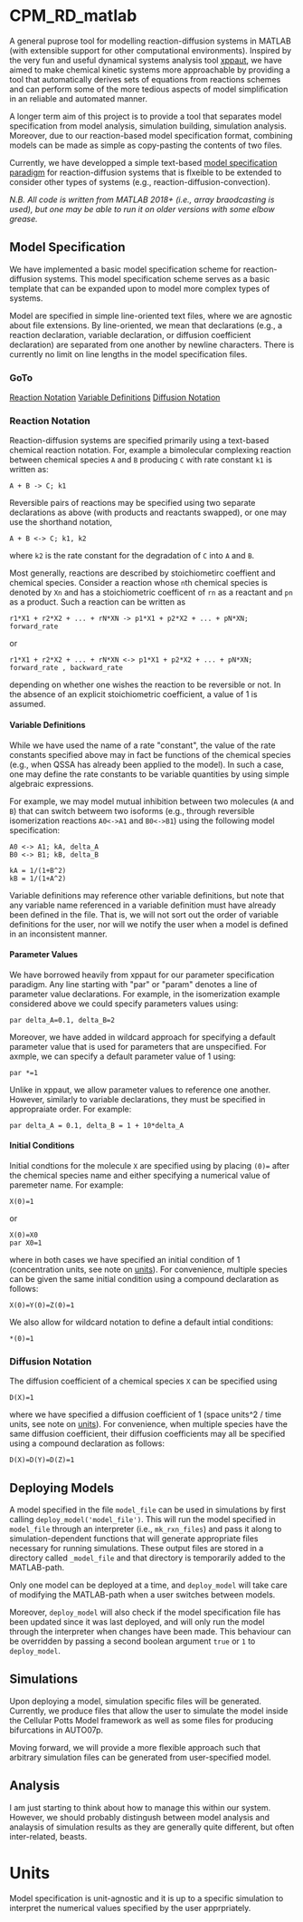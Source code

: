 # CPM_RD_matlab
A general puprose tool for modelling reaction-diffusion systems in MATLAB (with extensible support for other computational environments). Inspired by the very fun and useful dynamical systems analysis tool [xppaut](http://www.math.pitt.edu/~bard/xpp/xpp.html), we have aimed to make chemical kinetic systems more approachable by providing a tool that automatically derives sets of equations from reactions schemes and can perform some of the more tedious aspects of model simplification in an reliable and automated manner.

A longer term aim of this project is to provide a tool that separates model specification from model analysis, simulation building, simulation analysis. Moreover, due to our reaction-based model specification format, combining models can be made as simple as copy-pasting the contents of two files.

Currently, we have developped a simple text-based [model specification paradigm](#model-specification) for reaction-diffusion systems that is flxeible to be extended to consider other types of systems (e.g., reaction-diffusion-convection).  


*N.B. All code is written from MATLAB 2018+ (i.e., array braodcasting is used), but one may be able to run it on older versions with some elbow grease.*


## Model Specification
We have implemented a basic model specification scheme for reaction-diffusion systems. This model specification scheme serves as a basic template that can be expanded upon to model more complex types of systems.

Model are specified in simple line-oriented text files, where we are agnostic about file extensions. By line-oriented, we mean that declarations (e.g., a reaction declaration, variable declaration, or diffusion coefficient declaration) are separated from one another by newline characters. There is currently no limit on line lengths in the model specification files.

### GoTo

 [Reaction Notation](#reactionnoation)
 [Variable Definitions](#variabledefinitions)
 [Diffusion Notation](#diffusionnotation)


### Reaction Notation
Reaction-diffusion systems are specified primarily using a text-based chemical reaction notation. For, example a bimolecular complexing reaction between chemical species `A` and `B` producing `C` with rate constant `k1` is written as:

```
A + B -> C; k1
```
Reversible pairs of reactions may be specified using two separate declarations as above (with products and reactants swapped), or one may use the shorthand notation,
```
A + B <-> C; k1, k2
```
where `k2` is the rate constant for the degradation of `C` into `A` and `B`.

Most generally, reactions are described by stoichiometirc coeffient and chemical species. Consider a reaction whose `n`th chemical species is denoted by `Xn` and has a stoichiometric coefficent of `rn` as a reactant and `pn` as a product. Such a reaction can be written as  
```
r1*X1 + r2*X2 + ... + rN*XN -> p1*X1 + p2*X2 + ... + pN*XN; forward_rate
```
or
```
r1*X1 + r2*X2 + ... + rN*XN <-> p1*X1 + p2*X2 + ... + pN*XN; forward_rate , backward_rate
```
depending on whether one wishes the reaction to be reversible or not. In the absence of an explicit stoichiometric coefficient, a value of 1 is assumed.

#### Variable Definitions
While we have used the name of a rate "constant", the value of the rate constants specified above may in fact be functions of the chemical species (e.g., when QSSA has already been applied to the model). In such a case, one may define the rate constants to be variable quantities by using simple algebraic expressions.

For example, we may model mutual inhibition between two molecules (`A` and `B`) that can switch betweem two isoforms (e.g., through reversible isomerization reactions `A0<->A1` and `B0<->B1`) using the following model specification:
```
A0 <-> A1; kA, delta_A
B0 <-> B1; kB, delta_B

kA = 1/(1+B^2)
kB = 1/(1+A^2)
```

Variable definitions may reference other variable definitions, but note that any variable name referenced in a variable definition must have already been defined in the file. That is, we will not sort out the order of variable definitions for the user, nor will we notify the user when a model is defined in an inconsistent manner.

#### Parameter Values
We have borrowed heavily from xppaut for our parameter specification paradigm. Any line starting with "par" or "param" denotes a line of parameter value declarations. For example, in the isomerization example considered above we could specify parameters values using:
```
par delta_A=0.1, delta_B=2
```

Moreover, we have added in  wildcard approach for specifying a default parameter value that is used for parameters that are unspecified. For axmple, we can specify a default parameter value of 1 using:
```
par *=1
```
Unlike in xppaut, we allow parameter values to reference one another. However, similarly to variable declarations, they must be specified in appropraiate order. For example:
```
par delta_A = 0.1, delta_B = 1 + 10*delta_A 
```

#### Initial Conditions
Initial condtions for the molecule `X` are specified using by placing `(0)=` after the chemical species name and either specifying a numerical value of paremeter name. For example:
```
X(0)=1
```
or 
```
X(0)=X0
par X0=1
```
where in both cases we have specified an initial condition of 1 (concentration units, see note on [units](#units)). For convenience, multiple species can be given the same initial condition using a compound declaration as follows:
```
X(0)=Y(0)=Z(0)=1
```
We also allow for wildcard notation to define a default intial conditions:
```
*(0)=1
```

### Diffusion Notation
The diffusion coefficient of a chemical species `X` can be specified using
```
D(X)=1
```
where we have specified a diffusion coefficient of 1 (space units^2 / time units, see note on [units](#units)). For convenience, when multiple species have the same diffusion coefficient, their diffusion coefficients may all be specified using a compound declaration as follows:
```
D(X)=D(Y)=D(Z)=1
```
## Deploying Models
A model specified in the file `model_file` can be used in simulations by first calling `deploy_model('model_file')`. This will run  the model specified in `model_file` through an interpreter (i.e., `mk_rxn_files`) and pass it along to simulation-dependent functions that will generate appropriate files necessary for running simulations. These output files are stored in a directory called `_model_file` and that directory is temporarily added to the MATLAB-path. 

Only one model can be deployed at a time, and `deploy_model` will take care of modifying the MATLAB-path when a user switches between models.

Moreover, `deploy_model` will also check if the model specification file has been updated since it was last deployed, and will only run the model through the interpreter when changes have been made. This behaviour can be overridden by passing a second boolean argument `true` or `1` to `deploy_model`.

## Simulations
Upon deploying a model, simulation specific files will be generated. Currently, we produce files that allow the user to simulate the model inside the Cellular Potts Model framework as well as some files for producing bifurcations in AUTO07p.

Moving forward, we will provide a more flexible approach such that arbitrary simulation files can be generated from user-specified model.

## Analysis

I am just starting to think about how to manage this within our system. However, we should probably distingush between model analysis and analaysis of simulation results as they are generally quite different, but often inter-related, beasts.


# Units
Model specification is unit-agnostic and it is up to a specific simulation to interpret the numerical values specified by the user apprpriately.


